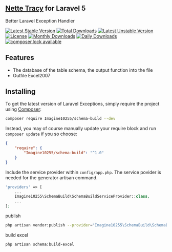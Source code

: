 ## [Nette Tracy](https://github.com/nette/tracy.git) for Laravel 5

Better Laravel Exception Handler

[![Latest Stable Version](https://poser.pugx.org/imagine10255/schema-build/version)](https://packagist.org/packages/imagine10255/schema-build)
[![Total Downloads](https://poser.pugx.org/imagine10255/schema-build/downloads)](https://packagist.org/packages/imagine10255/schema-build)
[![Latest Unstable Version](https://poser.pugx.org/imagine10255/schema-build/v/unstable)](//packagist.org/packages/imagine10255/schema-build)
[![License](https://poser.pugx.org/imagine10255/schema-build/license)](https://packagist.org/packages/imagine10255/schema-build)
[![Monthly Downloads](https://poser.pugx.org/imagine10255/schema-build/d/monthly)](https://packagist.org/packages/imagine10255/schema-build)
[![Daily Downloads](https://poser.pugx.org/imagine10255/schema-build/d/daily)](https://packagist.org/packages/imagine10255/schema-build)
[![composer.lock available](https://poser.pugx.org/imagine10255/schema-build/composerlock)](https://packagist.org/packages/imagine10255/schema-build)

## Features
- The database of the table schema, the output function into the file
- Outfile Excel2007

## Installing

To get the latest version of Laravel Exceptions, simply require the project using [Composer](https://getcomposer.org):

```bash
composer require Imagine10255/schema-build --dev
```

Instead, you may of course manually update your require block and run `composer update` if you so choose:

```json
{
    "require": {
        "Imagine10255/schema-build": "^1.0"
    }
}
```

Include the service provider within `config/app.php`. The service povider is needed for the generator artisan command.

```php
'providers' => [
    ...
    Imagine10255\SchemaBuild\SchemaBuildServiceProvider::class,
    ...
];
```

publish

```bash
php artisan vendor:publish --provider="Imagine10255\SchemaBuild\SchemaBuildServiceProvider"
```

build excel

```bash
php artisan schema:build-excel
```